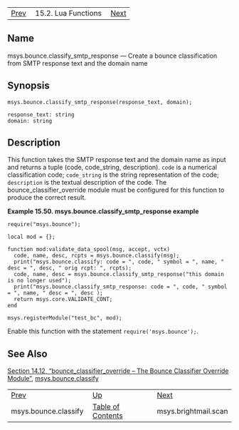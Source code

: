 |     |     |     |
| --- | --- | --- |
| [Prev](lua.ref.msys.bounce.classify)  | 15.2. Lua Functions |  [Next](lua.ref.msys.brightmail.scan.php) |

<a name="lua.ref.msys.bounce.classify_smtp_response"></a>
## Name

msys.bounce.classify_smtp_response — Create a bounce classification from SMTP response text and the domain name

<a name="idp26225904"></a>
## Synopsis

`msys.bounce.classify_smtp_response(response_text, domain);`

```
response_text: string
domain: string
```
<a name="idp26228640"></a>
## Description

This function takes the SMTP response text and the domain name as input and returns a tuple (code, code_string, description). `code` is a numerical classification code; `code_string` is the string representation of the code; `description` is the textual description of the code. The bounce_classifier_override module must be configured for this function to produce the correct result.

<a name="lua.ref.msys.bounce.classify_smtp_response.example"></a>

**Example 15.50. msys.bounce.classify_smtp_response example**

```
require("msys.bounce");

local mod = {};

function mod:validate_data_spool(msg, accept, vctx)
  code, name, desc, rcpts = msys.bounce.classify(msg);
  print("msys.bounce.classify: code = ", code, " symbol = ", name, " desc = ", desc, " orig rcpt: ", rcpts);
  code, name, desc = msys.bounce.classify_smtp_response("this domain is no longer used");
  print("msys.bounce.classify_smtp_response: code = ", code, " symbol = ", name, " desc = ", desc );
  return msys.core.VALIDATE_CONT;
end

msys.registerModule("test_bc", mod);
```

Enable this function with the statement `require('msys.bounce');`.

<a name="idp26235600"></a>
## See Also

[Section 14.12, “bounce_classifier_override – The Bounce Classifier Override Module”](modules.bounce_classifier_override "14.12. bounce_classifier_override – The Bounce Classifier Override Module"), [msys.bounce.classify](lua.ref.msys.bounce.classify.php "msys.bounce.classify")

|     |     |     |
| --- | --- | --- |
| [Prev](lua.ref.msys.bounce.classify)  | [Up](lua.function.details.php) |  [Next](lua.ref.msys.brightmail.scan.php) |
| msys.bounce.classify  | [Table of Contents](index) |  msys.brightmail.scan |
